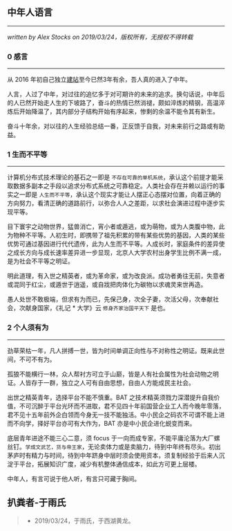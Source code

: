 ## 中年人语言
---
*written by Alex Stocks on 2019/03/24，版权所有，无授权不得转载*

### 0 感言
---

从 2016 年初自己独立[建站](alexstocks.github.io)至今已然3年有余，吾人真的进入了中年。

人言，人过了中年，对过往的追忆多于对可期许的未来的追求。换句话说，中年后的人已然开始走人生的下坡路了，奋斗的热情已然消褪，颇如淬炼的精钢，高温淬炼后开始降温了，其内部分子结构开始有序起来，惨剩的余温不能令其有新生。

奋斗十年余，对以往的人生经验总结一番，正反馈于自我，对未来前行之路或有助益。

### 1 生而不平等 
---

计算机分布式技术理论的基石之一即是 `不存在可靠的单机系统`，承认这个前提才能采取数据多副本之手段以追求分布式系统之可靠稳定。人类社会存在并赖以运行的事实之一即是 `人生而不平等`，承认这个现实才能让人摆正心态摆对位置，向着正确的方向努力，看清正确的道路前行，以弥合人人之差距，以求社会演进过程中逐步实现平等。

目下寰宇之动物世界，猛兽消亡，宵小者或遁逃，或为萌物，或为人类腹中物，此为物种不平等。人初生时，即携带了祖先积累的带有某些优势的基因，人类的某些优势可通过基因进行代代遗传，此为人生而不平等。人成长时，家庭条件的差异使之成长方向与成长速率差异进一步显现，北京人大学农村出身学生比例不满一成，是为社会不平等之明证。

明此道理，有入世之精英者，或为革命家，或为改良派。成功者勇往无前，失意者或混同于红尘，或遁世于逍遥，或自戕把肉体化为碳物以求魂灵来世再造。

愚人处世不敢极端，但求有为而已，先保己身，次全子妻，次活父母，次奉献社会，次献身国家，《礼记 * 大学》云 `修身齐家治国平天下` 是也。

### 2 个人须有为
---

劲草荣枯一年，凡人拼搏一世，皆为时间单调正向性与不对称性之明证。既来此世间，不可不有为。

孤狼不能横行一林，众人帮衬方可立于山巅，皆是人有社会属性为社会动物之明证。人皆存于一群，独立之人可有自由思想，自由人方能成民主社会。

出世之精英青年，选择平台不能不慎重。BAT 之技术精英须戮力深潜提升自我价值，不可沉醉于平台光环而不进取，君不见四十年前国营企业工人而今晚年零落，君不见十五年前外企白领而今身无一技不能独活。中小民企之码农不可谓不能上进而不向学，择好平台亦可有大作为，BAT 亦是中小民企进化蜕变而来。

底层青年进途不能三心二意，须 focus 于一向而成专家，不能平庸沦落为大厂螺丝钉。`学成文武艺，货与帝王家`，无论卖体力或是卖脑力，待到中年终有尽头。初出茅庐时有精力与时间，待到中年跻身中层时须会使用资本，须复制经验于后来人沉淀于平台，拓展知识广度，减少有机整体通信成本，如此方可更上层楼。

中年人，有言可说于他人听，有言只可藏于胸间。

## 扒粪者-于雨氏 

>- 2019/03/24，于雨氏，于西湖黄龙。
